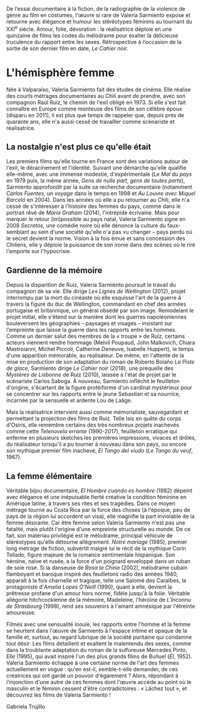 De l'essai documentaire à la fiction, de la radiographie de la violence de genre au film en costumes, l'œuvre si rare de Valeria Sarmiento expose et retourne avec élégance et humour les stéréotypes féminins au tournant du XXI<sup>e</sup> siècle. Amour, folie, dévoration&nbsp;: la réalisatrice déploie en une quinzaine de films les codes du mélodrame pour exalter la délicieuse truculence du rapport entre les sexes. Rétrospective à l'occasion de la sortie de son dernier film en date, *Le Cahier noir*.

# L'hémisphère femme

Née à Valparaíso, Valeria Sarmiento fait des études de cinéma. Elle réalise des courts métrages documentaires au Chili avant de prendre, avec son compagnon Raúl Ruiz, le chemin de l'exil obligé en 1973. Si elle s'est fait connaître en Europe comme monteuse des films de son célèbre époux (disparu en 2011), il est plus que temps de rappeler que, depuis près de quarante ans, elle n'a aussi cessé de travailler comme scénariste et réalisatrice.

## La nostalgie n'est plus ce qu'elle était

Les premiers films qu'elle tourne en France sont des variations autour de l'exil, le déracinement et l'identité. Suivant une démarche qu'elle qualifie elle-même, avec une immense modestie, d'expérimentale (*Le Mal du pays* en 1979 puis, la même année, *Gens de nulle part, gens de toutes parts*), Sarmiento approfondit par la suite sa recherche documentaire (notamment *Carlos Fuentes, un voyage* dans le temps en 1998 et *Au Louvre avec Miquel Barceló* en 2004). Dans les années où elle a pu retourner au Chili, elle n'a cessé de s'intéresser à l'histoire des femmes du pays, comme dans le portrait rêvé de *Maria Graham* (2014), l'intrépide écrivaine. Mais pour marquer le retour (im)possible au pays natal, Valeria Sarmiento signe en 2008 *Secretos*, une comédie noire où elle dénonce la culture du faux-semblant au sein d'une société qu'elle n'a pas vu changer&nbsp;–&nbsp;pays perdu où le secret devient la norme. Vision à la fois émue et sans concession des Chiliens, elle y déploie la puissance de son ironie dans des scènes où le rire l'emporte sur l'hypocrisie.

## Gardienne de la mémoire

Depuis la disparition de Ruiz, Valeria Sarmiento poursuit le travail du compagnon de sa vie. Elle dirige *Les Lignes de Wellington* (2012), projet interrompu par la mort du cinéaste où elle esquisse l'art de la guerre à travers la figure du duc de Wellington, commandant en chef des armées portugaise et britannique, un général obsédé par son image. Remodelant le projet initial, elle s'étend sur la manière dont les guerres napoléoniennes bouleversent les géographies&nbsp;–&nbsp;paysages et visages&nbsp;–&nbsp;insistant sur l'empreinte que laisse la guerre dans les rapports entre les hommes. Comme un dernier salut des membres de la «&nbsp;troupe&nbsp;» de Ruiz, certains acteurs viennent rendre hommage (Melvil Poupaud, John Malkovich, Chiara Mastroianni, Michel Piccoli, Catherine Deneuve, Isabelle Huppert), le temps d'une apparition mémorable, au réalisateur. De même, en l'attente de la mise en production de son adaptation du roman de Roberto Bolaño *La Piste de glace*, Sarmiento dirige *Le Cahier noir* (2018), une préquelle des *Mystères de Lisbonne* de Ruiz (2010), laissée à l'état de projet par le scénariste Carlos Saboga. À nouveau, Sarmiento infléchit le feuilleton d'origine, s'écartant de la figure protéiforme d'un cardinal mystérieux pour se concentrer sur les rapports entre le jeune Sebastian et sa nourrice, incarnée par la sensuelle et ardente Lou de Laâge.

Mais la réalisatrice intervient aussi comme mémorialiste, sauvegardant et permettant la projection des films de Ruiz. Telle Isis en quête du corps d'Osiris, elle remembre certains des très nombreux projets inachevés comme cette *Telenovela errante* (1990-2017), feuilleton erratique qui enferme en plusieurs sketches les premières impressions, vivaces et drôles, du réalisateur lorsqu'il a pu tourner à nouveau dans son pays, ou encore son mythique premier film inachevé, *El Tango del viudo* (*Le Tango du veuf*, 1967).

## La femme élémentaire

Véritable bijou documentaire, *El Hombre cuando es hombre* (1982) dépeint avec élégance et une inépuisable fierté créative la condition féminine en Amérique latine, à travers ses rites et ses tragédies. Dans ce moyen métrage tourné au Costa Rica par la force des choses (à l'époque, peu de pays de la région lui accordent un visa), elle magnifie la part inviolable de la femme désirante. Car être femme selon Valeria Sarmiento n'est pas une fatalité, mais plutôt l'origine d'une empreinte structurelle au monde. De ce fait, son matériau privilégié est le mélodrame, principal véhicule de stéréotypes qu'elle détourne allègrement. *Notre mariage* (1985), premier long métrage de fiction, subvertit malgré lui le récit de la mythique Corín Tellado, figure majeure de la romance sentimentale hispanique. Son héroïne, naïve et rusée, a la force d'un poignard enveloppé dans un ruban de soie rose. Si la danseuse de *Rosa la China* (2002), mélodrame cubain flamboyant et baroque inspiré des feuilletons radio des années 1940, apparaît à la fois charnelle et tragique, telle une Salomé des Caraïbes, la protagoniste d'*Amelia Lopes O'Neill* (1990), quant à elle, devient la prêtresse profane d'un amour hors norme, fidèle jusqu'à la folie. Véritable allégorie hitchcockienne de la mémoire, Madeleine, l'héroïne de *L'Inconnu de Strasbourg* (1998), rend ses souvenirs à l'amant amnésique par l'étreinte amoureuse.

Filmés avec une sensualité inouïe, les rapports entre l'homme et la femme se heurtent dans l'œuvre de Sarmiento à l'espace intime et opaque de la famille et, surtout, au regard lubrique de la société puritaine qui condamne tout désir. Les films détaillent et exaltent le malentendu des sexes, comme dans la troublante adaptation du roman de la sulfureuse Mercedes Pinto, *Elle* (1995), qui avait inspiré l'un des plus grands films de Buñuel (*Él*, 1952). Valeria Sarmiento échappe à une certaine norme de l'art des femmes actuellement en vogue&nbsp;: qu'en est-il, semble-t-elle demander, de ces créatrices qui ont gardé un pouvoir d'égarement&nbsp;? Alors, répondant à l'injonction d'une autre de ces femmes dont l'œuvre accède au point où le masculin et le féminin cessent d'être contradictoires&nbsp;: «&nbsp;Lâchez tout&nbsp;», et découvrez les films de Valeria Sarmiento&nbsp;!

Gabriela Trujillo